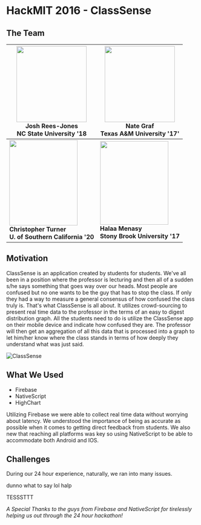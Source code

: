 # HackMIT 2016 - ClassSense

## The Team


<img src="http://i1380.photobucket.com/albums/ah163/menasyhalaa/josh_zpsvjdrw4yj.jpg" width="185" height="200" /> </br> Josh Rees-Jones <br>NC State University '18 | <img src="http://i1380.photobucket.com/albums/ah163/menasyhalaa/nate_zpspq8j8dfm.jpg" width="185" height="200" /> </br> Nate Graf <br>Texas A&M University '17'
------------ | -------------
<img src="http://i1380.photobucket.com/albums/ah163/menasyhalaa/chris_zpsxwuglyco.jpg" width="180" height="225" /> </br><B>Christopher Turner </br>U. of Southern California '20|  <img src="http://i1380.photobucket.com/albums/ah163/menasyhalaa/me_zpshh2mu03g.jpg" width="180" height="220" /> </br><b>Halaa Menasy <br>Stony Brook University '17 </b>


## Motivation

ClassSense is an application created by students for students. We've all been in a position where the professor is lecturing and then all of a sudden s/he says something that goes way over our heads. Most people are confused but no one wants to be the guy that has to stop the class. If only they had a way to measure a general consensus of how confused the class truly is. That's what ClassSense is all about. It utilizes crowd-sourcing to present real time data to the professor in the terms of an easy to digest distribution graph. All the students need to do is utilize the ClassSense app on their mobile device and indicate how confused they are. The professor will then get an aggregation of all this data that is processed into a graph to let him/her know where the class stands in terms of how deeply they understand what was just said.

![ClassSense](http://i1380.photobucket.com/albums/ah163/menasyhalaa/ClassSense_zpsb67k21pu.png)


## What We Used
* Firebase
* NativeScript
* HighChart

Utilizing Firebase we were able to collect real time data without worrying about latency. We understood the importance of being as accurate as possible when it comes to getting direct feedback from students. We also new that reaching all platforms was key so using NativeScript to be able to accommodate both Android and IOS.

## Challenges

During our 24 hour experience, naturally, we ran into many issues.

dunno what to say lol halp

TESSSTTT


*A Special Thanks to the guys from Firebase and NativeScript for tirelessly helping us out through the 24 hour hackathon!*
